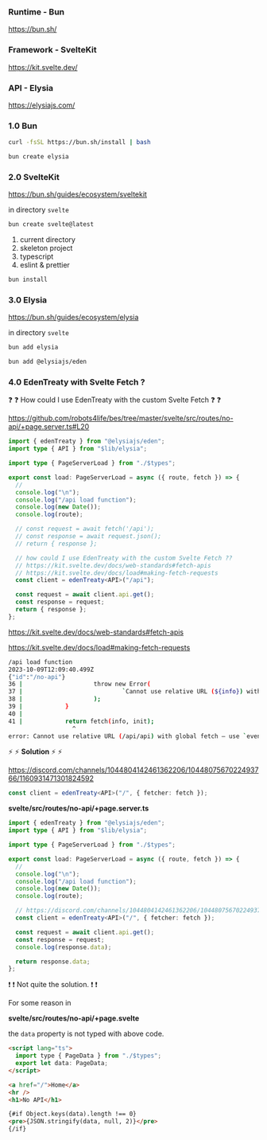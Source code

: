 ### Runtime - Bun

<a href="https://bun.sh/" target="_blank">https://bun.sh/</a>

### Framework - SvelteKit

<a href="https://kit.svelte.dev/" target="_blank">https://kit.svelte.dev/</a>

### API - Elysia

<a href="https://elysiajs.com/" target="_blank">https://elysiajs.com/</a>

### 1.0 Bun

```bash
curl -fsSL https://bun.sh/install | bash
```

```bash
bun create elysia
```

### 2.0 SvelteKit

<a href="https://bun.sh/guides/ecosystem/sveltekit" target="_blank">https://bun.sh/guides/ecosystem/sveltekit</a>

in directory `svelte`

```bash
bun create svelte@latest
```

1. current directory
2. skeleton project
3. typescript
4. eslint & prettier

```bash
bun install
```

### 3.0 Elysia

<a href="https://bun.sh/guides/ecosystem/elysia" target="_blank">https://bun.sh/guides/ecosystem/elysia</a>

in directory `svelte`

```bash
bun add elysia
```

```bash
bun add @elysiajs/eden
```

### 4.0 EdenTreaty with Svelte Fetch ?

:question: :question: How could I use EdenTreaty with the custom Svelte Fetch :question: :question:

<a href="https://github.com/robots4life/bes/tree/master/svelte/src/routes/no-api/+page.server.ts#L20" target="_blank">https://github.com/robots4life/bes/tree/master/svelte/src/routes/no-api/+page.server.ts#L20</a>

```ts
import { edenTreaty } from "@elysiajs/eden";
import type { API } from "$lib/elysia";

import type { PageServerLoad } from "./$types";

export const load: PageServerLoad = async ({ route, fetch }) => {
  //
  console.log("\n");
  console.log("/api load function");
  console.log(new Date());
  console.log(route);

  // const request = await fetch('/api');
  // const response = await request.json();
  // return { response };

  // how could I use EdenTreaty with the custom Svelte Fetch ??
  // https://kit.svelte.dev/docs/web-standards#fetch-apis
  // https://kit.svelte.dev/docs/load#making-fetch-requests
  const client = edenTreaty<API>("/api");

  const request = await client.api.get();
  const response = request;
  return { response };
};
```

<a href="https://kit.svelte.dev/docs/web-standards#fetch-apis" target="_blank">https://kit.svelte.dev/docs/web-standards#fetch-apis</a>

<a href="https://kit.svelte.dev/docs/load#making-fetch-requests" target="_blank">https://kit.svelte.dev/docs/load#making-fetch-requests</a>

```bash
/api load function
2023-10-09T12:09:40.499Z
{"id":"/no-api"}
36 |                    throw new Error(
37 |                            `Cannot use relative URL (${info}) with global fetch — use \`event.fetch\` instead: https://kit.svelte.dev/docs/web-standards#fetch-apis`
38 |                    );
39 |            }
40 |
41 |            return fetch(info, init);
                  ^
error: Cannot use relative URL (/api/api) with global fetch — use `event.fetch` instead: https://kit.svelte.dev/docs/web-standards#fetch-apis

```

:zap: :zap: **Solution** :zap: :zap:

<a href="https://discord.com/channels/1044804142461362206/1044807567022493766/1160931471301824592" target="_blank">https://discord.com/channels/1044804142461362206/1044807567022493766/1160931471301824592</a>

```ts
const client = edenTreaty<API>("/", { fetcher: fetch });
```

**svelte/src/routes/no-api/+page.server.ts**

```ts
import { edenTreaty } from "@elysiajs/eden";
import type { API } from "$lib/elysia";

import type { PageServerLoad } from "./$types";

export const load: PageServerLoad = async ({ route, fetch }) => {
  //
  console.log("\n");
  console.log("/api load function");
  console.log(new Date());
  console.log(route);

  // https://discord.com/channels/1044804142461362206/1044807567022493766/1160931471301824592
  const client = edenTreaty<API>("/", { fetcher: fetch });

  const request = await client.api.get();
  const response = request;
  console.log(response.data);

  return response.data;
};
```

:exclamation: :exclamation: Not quite the solution. :exclamation: :exclamation:

For some reason in

**svelte/src/routes/no-api/+page.svelte**

the `data` property is not typed with above code.

```html
<script lang="ts">
  import type { PageData } from "./$types";
  export let data: PageData;
</script>

<a href="/">Home</a>
<hr />
<h1>No API</h1>

{#if Object.keys(data).length !== 0}
<pre>{JSON.stringify(data, null, 2)}</pre>
{/if}
```
